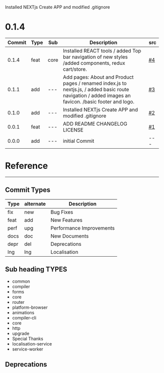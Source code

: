 

Installed NEXTjs Create APP and modified .gitignore

<!-- CHANGELOG SPLIT MARKER -->
<a name="0.1.0"></a>
# 0.1.4
| Commit | Type | Sub |  Description | src |
| --- | --- | --- | --- | --- |
| 0.1.4 | feat  | core | Installed REACT tools / added Top bar navigation of new styles /added components, redux cart/store.      |  [#4](https://github.com/DavitTec/eshop/releases/tag/v0.1.4) |
| 0.1.1 | add  | --- | Add pages: About and Product pages / renamed index.js to nextjs.js, / added basic route navigation / added images an favicon. /basic footer and logo.   |  [#3](https://github.com/DavitTec/eshop/releases/tag/v0.1.1) |
| 0.1.0 | add  | --- | Installed NEXTjs Create APP and modified .gitignore       |  [#2](https://github.com/DavitTec/eshop/releases/tag/v0.1.0) |
| 0.0.1 | feat | --- | ADD README CHANGELOG LICENSE               |  [#1](https://github.com/DavitTec/eshop/releases/tag/v0.0.1) |
| 0.0.0 | add  | --- | initial Commit   | --- |


<!-- CHANGELOG SPLIT MARKER -->

# Reference
----

## Commit Types

|Type|alternate|Description|
|  ---  | ---  |---                       |
|  fix  |new   | Bug Fixes                |
|  feat |add   | New Features             |
|  perf |upg   | Performance Improvements |
|  docs |doc   | New Documents            |
|  depr |del   | Deprecations             |
|  lng  |lng   | Localisation             |


## Sub heading TYPES
 - common
 - compiler
 - forms
 - core
 - router
 - platform-browser
 - animations
 - compiler-cli
 - core
 - http
 - upgrade
 - Special Thanks
 - localisation-service
 - service-worker

##  Deprecations
